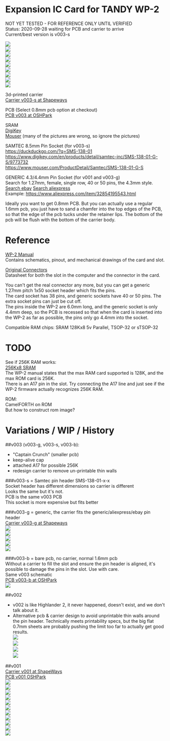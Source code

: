 # Expansion IC Card for TANDY WP-2

NOT YET TESTED - FOR REFERENCE ONLY UNTIL VERIFIED  
Status: 2020-09-28 waiting for PCB and carrier to arrive  
Current/best version is v003-s  

![](WP-2_IC_Card_v003_1.jpg)  
![](WP-2_IC_Card_v003_2.jpg)  
![](WP-2_IC_Card_v003_3.jpg)  
![](WP-2_IC_Card_v003_4.jpg)  
![](WP-2_IC_Card_v003-s_1.jpg)  
![](WP-2_IC_Card_v003-s_2.jpg)  
![](WP-2_IC_Card_v003-s_3.jpg)  
![](WP-2_IC_Card_v003-s_4.jpg)  
![](PCB/WP-2_IC_Card_v003.svg)  

3d-printed carrier  
[Carrier v003-s at Shapeways](http://shpws.me/Si2L)  

PCB (Select 0.8mm pcb option at checkout)  
[PCB v003 at OSHPark](https://oshpark.com/shared_projects/5IXVjO6N)  

SRAM  
[DigiKey](https://www.digikey.com/short/zw38nv)  
[Mouser](https://mou.sr/2GcUWHl) (many of the pictures are wrong, so ignore the pictures)  

SAMTEC 8.5mm Pin Socket (for v003-s)  
<https://duckduckgo.com/?q=SMS-138-01>  
<https://www.digikey.com/en/products/detail/samtec-inc/SMS-138-01-G-S/9773732>  
<https://www.mouser.com/ProductDetail/Samtec/SMS-138-01-G-S>  

GENERIC 4.3/4.4mm Pin Socket (for v001 and v003-g)  
Search for 1.27mm, female, single row, 40 or 50 pins, the 4.3mm style.
[Search ebay](https://ebay.com/sch/i.html?_nkw=1.27mm+header+female)
[Search aliexpress](https://www.aliexpress.com/wholesale?SearchText=1.27mm+female)  
Example: <https://www.aliexpress.com/item/32854195543.html>

Ideally you want to get 0.8mm PCB. But you can actually use a regular 1.6mm pcb, you just have to sand a chamfer into the top edges of the PCB, so that the edge of the pcb tucks under the retainer lips. The bottom of the pcb will be flush with the bottom of the carrier body.

# Reference
[WP-2 Manual](https://archive.org/search.php?query=Tandy%20WP-2)  
Contains schematics, pinout, and mechanical drawings of the card and slot.

[Original Connectors](ref/JC20-B38S-F1.pdf)  
Datasheet for both the slot in the computer and the connector in the card.

You can't get the real connector any more, but you can get a generic 1.27mm pitch 1x50 socket header which fits the pins.  
The card socket has 38 pins, and generic sockets have 40 or 50 pins. The extra socket pins can just be cut off.  
The pins inside the WP-2 are 6.0mm long, and the generic socket is only 4.4mm deep, so the PCB is recessed so that when the card is inserted into the WP-2 as far as possible, the pins only go 4.4mm into the socket.

Compatible RAM chips: SRAM 128Kx8 5v Parallel, TSOP-32 or sTSOP-32  

# TODO
See if 256K RAM works:  
[256Kx8 SRAM](https://www.mouser.com/ProductDetail/Alliance-Memory/AS6C2008A-55STIN)  
The WP-2 manual states that the max RAM card supported is 128K, and the max ROM card is 256K.  
There is an A17 pin in the slot. Try connecting the A17 line and just see if the WP-2 firmware actually recognizes 256K RAM.  

ROM:  
CamelFORTH on ROM  
But how to construct rom image?  

# Variations / WIP / History  
##v003 (v003-g, v003-s, v003-b):  
* "Captain Crunch" (smaller pcb)  
* keep-alive cap  
* attached A17 for possible 256K  
* redesign carrier to remove un-printable thin walls  

###v003-s = Samtec pin header SMS-138-01-x-x  
Socket header has different dimensions so carrier is different  
Looks the same but it's not.  
PCB is the same v003 PCB  
This socket is more expensive but fits better  

###v003-g = generic, the carrier fits the generic/aliexpress/ebay pin header  
[Carrier v003-g at Shapeways](http://shpws.me/Sib8)  
![](WP-2_IC_Card_v003-g_1.jpg)  
![](Carrier_v003-g_1.jpg)  
![](WP-2_IC_Card_v003-g_2.jpg)  
![](WP-2_IC_Card_v003-g_4.jpg)  
![](WP-2_IC_Card_v003-g_3.jpg)  

###v003-b = bare pcb, no carrier, normal 1.6mm pcb  
Without a carrier to fill the slot and ensure the pin header is aligned, it's possible to damage the pins in the slot. Use with care.  
Same v003 schematic  
[PCB v003-b at OSHPark](https://oshpark.com/shared_projects/ZoP4Znqc)  
![](WP-2_IC_Card_v003-b_1.jpg)  

##v002  
* v002 is like Highlander 2, it never happened, doesn't exist, and we don't talk about it.  
* Alternative pcb & carrier design to avoid unprintable thin walls around the pin header. Technically meets printability specs, but the big flat 0.7mm sheets are probably pushing the limit too far to actually get good results.  
![](PCB_v002_1.jpg)  
![](Carrier_v002_45mm_1.jpg)  
![](Carrier_v002_45mm_2.jpg)  
![](Carrier_v002_45mm_3.jpg)  

##v001  
[Carrier v001 at ShapeWays](https://shpws.me/ShPo)  
[PCB v001 OSHPark](https://oshpark.com/shared_projects/7Gr3WoFh)  
![](WP-2_IC_Card_v001_1.jpg)  
![](WP-2_IC_Card_v001_2.jpg)  
![](WP-2_IC_Card_v001_3.jpg)  
![](WP-2_IC_Card_v001_4.jpg)  
![](WP-2_IC_Card_v001_5.jpg)  
![](WP-2_IC_Card_v001_6.jpg)  
![](WP-2_IC_Card_v001_7.jpg)  
![](WP-2_IC_Card_v001_8.jpg)  
![](WP-2_IC_Card_v001_9.jpg)  
![](WP-2_IC_Card_Carrier_v001_1.jpg)  
![](PCB/WP-2_IC_Card_RAM_v001.svg)  

